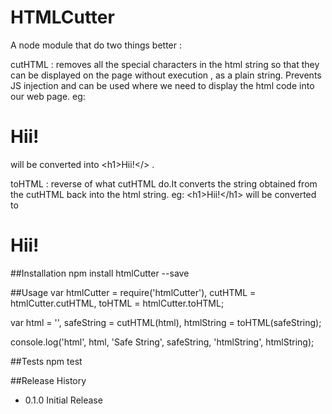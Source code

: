 HTMLCutter
==========

A node module that do two things better :

cutHTML : removes all the special characters in the html string so that they can be displayed on the page without execution , as a plain string.
Prevents JS injection and can be used where we need to display the html code into our web page.
eg: <h1>Hii!</h1> will be converted into &lt;h1&gt;Hii!&lt;/&gt; .

toHTML : reverse of what cutHTML do.It converts the string obtained from the cutHTML back into the html string.
eg: &lt;h1&gt;Hii!&lt;/h1&gt; will be converted to <h1>Hii!</h1>

##Installation
  npm install htmlCutter --save

##Usage
  var htmlCutter = require('htmlCutter'),
      cutHTML = htmlCutter.cutHTML,
      toHTML = htmlCutter.toHTML;

  var html = '<script>alert("hi!")</script>',
      safeString = cutHTML(html),
      htmlString = toHTML(safeString);

  console.log('html', html, 'Safe String', safeString, 'htmlString', htmlString);

##Tests
  npm test

##Release History

* 0.1.0 Initial Release
